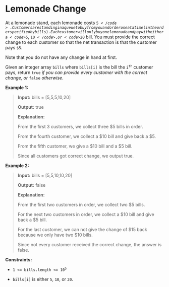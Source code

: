 # Lemonade Change

At a lemonade stand, each lemonade costs <code>$5</code>. Customers are standing in a queue to buy from you and order one at a time (in the order specified by bills). Each customer will only buy one lemonade and pay with either a <code>$5</code>, <code>$10</code>, or <code>$20</code> bill. You must provide the correct change to each customer so that the net transaction is that the customer pays <code>$5</code>.

Note that you do not have any change in hand at first.

Given an integer array <code>bills</code> where <code>bills[i]</code> is the bill the <code>i<sup>th</sup></code> customer pays, return <code>true</code> *if you can provide every customer with the correct change, or* <code>false</code> *otherwise*.


**Example 1:**
>
> **Input:** bills = [5,5,5,10,20]
>
> **Output:** true
>
> **Explanation:**
>
> From the first 3 customers, we collect three $5 bills in order.
>
> From the fourth customer, we collect a $10 bill and give back a $5.
>
> From the fifth customer, we give a $10 bill and a $5 bill.
>
> Since all customers got correct change, we output true.

**Example 2:**
>
> **Input:** bills = [5,5,10,10,20]
>
> **Output:** false
>
> **Explanation:**
>
> From the first two customers in order, we collect two $5 bills.
>
> For the next two customers in order, we collect a $10 bill and give back a $5 bill.
>
> For the last customer, we can not give the change of $15 back because we only have two $10 bills.
>
> Since not every customer received the correct change, the answer is false.


**Constraints:**

- <code>1 &lt;= bills.length &lt;= 10<sup>5</sup></code>

- <code>bills[i]</code> is either <code>5</code>, <code>10</code>, or <code>20</code>.
